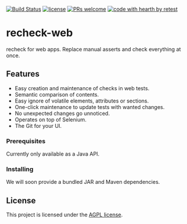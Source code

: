 [![Build Status](https://travis-ci.com/retest/recheck-web.svg?branch=master)](https://travis-ci.com/retest/recheck-web)
[![license](https://img.shields.io/badge/license-AGPL-brightgreen.svg)](https://github.com/retest/recheck-web/blob/master/LICENSE)
[![PRs welcome](https://img.shields.io/badge/PRs-welcome-ff69b4.svg)](https://github.com/retest/recheck-web/issues?q=is%3Aissue+is%3Aopen+label%3A%22help+wanted%22)
[![code with hearth by retest](https://img.shields.io/badge/%3C%2F%3E%20with%20%E2%99%A5%20by-retest-C1D82F.svg)](https://github.com/retest)

# recheck-web

recheck for web apps. Replace manual asserts and check everything at once.

## Features

* Easy creation and maintenance of checks in web tests.
* Semantic comparison of contents.
* Easy ignore of volatile elements, attributes or sections.
* One-click maintenance to update tests with wanted changes.
* No unexpected changes go unnoticed.
* Operates on top of Selenium.
* The Git for your UI.

### Prerequisites

Currently only available as a Java API.

### Installing

We will soon provide a bundled JAR and Maven dependencies.

## License

This project is licensed under the [AGPL license](LICENSE).
